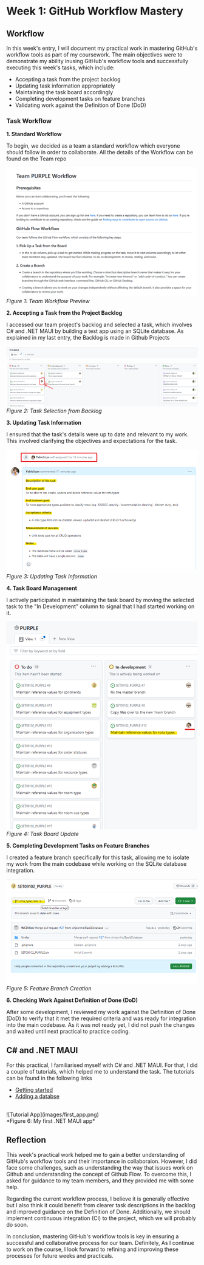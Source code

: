 # Week 1: GitHub Workflow Mastery

## Workflow

In this week's entry, I will document my practical work in mastering GitHub's workflow tools as part of my coursework. The main objectives were to demonstrate my ability inusing GitHub's workflow tools and successfully executing this week's tasks, which include:

- Accepting a task from the project backlog
- Updating task information appropriately
- Maintaining the task board accordingly
- Completing development tasks on feature branches
- Validating work against the Definition of Done (DoD)


### Task Workflow
**1. Standard Workflow**

To begin, we decided as a team a standard workflow which everyone should follow in order to collaborate. All the details of the Workflow can be found on the Team repo

![Workflow Preview](images/team_workflow_preview.png)
*Figure 1: Team Workflow Preview*


**2. Accepting a Task from the Project Backlog**

I accessed our team project's backlog and selected a task, which involves C# and .NET MAUI by building a test app using an SQLite database.
As explained in my last entry, the Backlog is made in Github Projects 

![Task Selection](images/task_selection.png)
*Figure 2: Task Selection from Backlog*

**3. Updating Task Information**

I ensured that the task's details were up to date and relevant to my work. This involved clarifying the objectives and expectations for the task.

![Task Update](images/task_update.png)
<br>
*Figure 3: Updating Task Information*

**4. Task Board Management**

I actively participated in maintaining the task board by moving the selected task to the "In Development" column to signal that I had started working on it.

![Task Board Update](images/task_board_update.png)
<br>
*Figure 4: Task Board Update*

**5. Completing Development Tasks on Feature Branches**

I created a feature branch specifically for this task, allowing me to isolate my work from the main codebase while working on the SQLite database integration.

![Feature Branch](images/feature_branch.png)
<br>
*Figure 5: Feature Branch Creation*


**6. Checking Work Against Definition of Done (DoD)**

After some development, I reviewed my work against the Definition of Done (DoD) to verify that it met the required criteria and was ready for integration into the main codebase. As it was not ready yet, I did not push the changes and waited until next practical to practice coding.

## C# and .NET MAUI
For this practical, I familiarised myself with C# and .NET MAUI. For that, I did a couple of tutorials, which helped me to understand the task. The tutorials can be found in the following links
* [Getting started](https://learn.microsoft.com/en-us/dotnet/maui/tutorials/notes-app/)
* [Adding a databse](https://learn.microsoft.com/en-us/dotnet/maui/data-cloud/database-sqlite)
<br>
![Tutorial App](images/first_app.png)
<br>
*Figure 6: My first .NET MAUI app* 

## Reflection

This week's practical work helped me to gain a better understanding of GitHub's workflow tools and their importance in collaboraion. However, I did face some challenges, such as understanding the way that issues work on Github and understanding the concept of Github Flow. To overcome this, I asked for guidance to my team members, and they provided me with some help.

Regarding the current workflow process, I believe it is generally effective but I also think it could benefit from clearer task descriptions in the backlog and improved guidance on the Definition of Done. Additionally, we should implement continuous integration (CI) to the project, which we will probably do soon.

In conclusion, mastering GitHub's workflow tools is key in ensuring a successful and collaborative process for our team. Definitely, As I continue to work on the course, I look forward to refining and improving these processes for future weeks and practicals.
